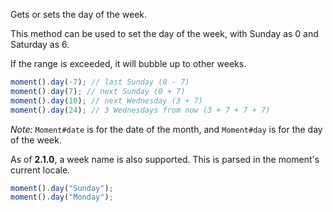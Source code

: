 Gets or sets the day of the week.

This method can be used to set the day of the week, with Sunday as 0 and Saturday as 6.

If the range is exceeded, it will bubble up to other weeks.

```javascript
moment().day(-7); // last Sunday (0 - 7)
moment().day(7); // next Sunday (0 + 7)
moment().day(10); // next Wednesday (3 + 7)
moment().day(24); // 3 Wednesdays from now (3 + 7 + 7 + 7)
```

*Note:* `Moment#date` is for the date of the month, and `Moment#day` is for the day of the week.

As of **2.1.0**, a week name is also supported. This is parsed in the moment's current locale.

```javascript
moment().day("Sunday");
moment().day("Monday");
```
